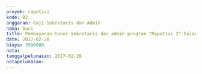 ```yaml
---
proyek: rapotivi
kode: B2
anggaran: Gaji Sekretaris dan Admin
nama: Suci
title: Pembayaran honor sekretaris dan admin program "Rapotivi 2" bulan Februari 2017
date: 2017-02-28
biaya: 3500000
nota:
tanggalpelunasan: 2017-02-28
notapelunasan:
---
```

